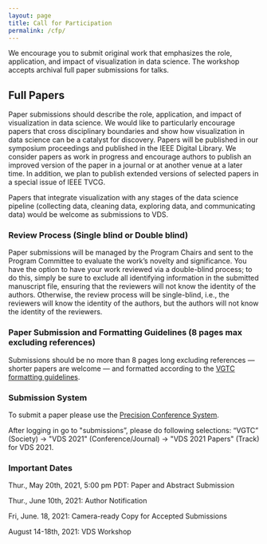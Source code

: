 ```yaml
---
layout: page
title: Call for Participation
permalink: /cfp/
---
```


We encourage you to submit original work that emphasizes the role, application, and impact of visualization in data science. The workshop accepts archival full paper submissions for talks.

## Full Papers

Paper submissions should describe the role, application, and impact of visualization in data science. We would like to particularly encourage papers that cross disciplinary boundaries and show how visualization in data science can be a catalyst for discovery. Papers will be published in our symposium proceedings and published in the IEEE Digital Library. We consider papers as work in progress and encourage authors to publish an improved version of the paper in a journal or at another venue at a later time. In addition, we plan to publish extended versions of selected papers in a special issue of IEEE TVCG.

Papers that integrate visualization with any stages of the data science pipeline (collecting data, cleaning data, exploring data, and communicating data) would be welcome as submissions to VDS.


### Review Process (Single blind or Double blind)

Paper submissions will be managed by the Program Chairs and sent to the Program Committee to evaluate the work’s novelty and significance. You have the option to have your work reviewed via a double-blind process; to do this, simply be sure to exclude all identifying information in the submitted manuscript file, ensuring that the reviewers will not know the identity of the authors. Otherwise, the review process will be single-blind, i.e., the reviewers will know the identity of the authors, but the authors will not know the identity of the reviewers.


### Paper Submission and Formatting Guidelines (8 pages max excluding references)

Submissions should be no more than 8 pages long excluding references — shorter papers are welcome — and formatted according to the [VGTC formatting guidelines](http://junctionpublishing.org/vgtc/Tasks/camera.html).


### Submission System

To submit a paper please use the [Precision Conference System](https://new.precisionconference.com/submissions).

After logging in go to  "submissions”, please do following selections: “VGTC” (Society) -> "VDS 2021" (Conference/Journal) -> "VDS 2021 Papers" (Track) for VDS 2021.



### Important Dates

Thur., May 20th, 2021, 5:00 pm PDT: Paper and Abstract Submission

Thur., June 10th, 2021: Author Notification

Fri, June. 18, 2021: Camera-ready Copy for Accepted Submissions

August 14-18th, 2021: VDS Workshop 

<!-- ~~Fri, July 17, 2020, 5:00 pm PDT: Paper and Abstract Submission~~

Fri, July 24, 2020, 5:00 pm PDT: Paper and Abstract Submission

~~Fri, August 28, 2020: Author Notification~~

Fri, Sept 4, 2020: Author Notification

~~Fri, Sept. 4, 2020: Camera-ready Copy for Accepted Submissions~~

Fri, Sept. 18, 2020: Camera-ready Copy for Accepted Submissions

Mon, Oct. 26, 2020: VDS Workshop -->
